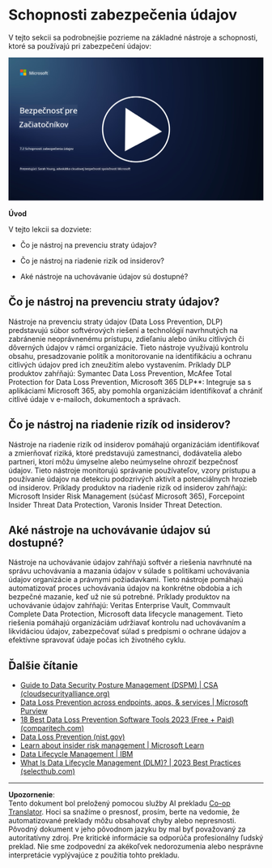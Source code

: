 <!--
CO_OP_TRANSLATOR_METADATA:
{
  "original_hash": "50697add9758e54693442d502d2d5f8a",
  "translation_date": "2025-09-04T00:57:50+00:00",
  "source_file": "7.2 Data security capabilities.md",
  "language_code": "sk"
}
-->
# Schopnosti zabezpečenia údajov

V tejto sekcii sa podrobnejšie pozrieme na základné nástroje a schopnosti, ktoré sa používajú pri zabezpečení údajov:

[![Pozrite si video](../../translated_images/7-2_placeholder.1f3c39f0c7cfea7ef355438079e171e047a0f79c8dc0b63ad78513b1910f7cdf.sk.png)](https://learn-video.azurefd.net/vod/player?id=0c9fff7c-e17c-4a14-ac3b-69b5a5786f55)

**Úvod**

V tejto lekcii sa dozviete:

- Čo je nástroj na prevenciu straty údajov?

- Čo je nástroj na riadenie rizík od insiderov?

- Aké nástroje na uchovávanie údajov sú dostupné?

## Čo je nástroj na prevenciu straty údajov?

Nástroje na prevenciu straty údajov (Data Loss Prevention, DLP) predstavujú súbor softvérových riešení a technológií navrhnutých na zabránenie neoprávnenému prístupu, zdieľaniu alebo úniku citlivých či dôverných údajov v rámci organizácie. Tieto nástroje využívajú kontrolu obsahu, presadzovanie politík a monitorovanie na identifikáciu a ochranu citlivých údajov pred ich zneužitím alebo vystavením. Príklady DLP produktov zahŕňajú: Symantec Data Loss Prevention, McAfee Total Protection for Data Loss Prevention, Microsoft 365 DLP**: Integruje sa s aplikáciami Microsoft 365, aby pomohla organizáciám identifikovať a chrániť citlivé údaje v e-mailoch, dokumentoch a správach.

## Čo je nástroj na riadenie rizík od insiderov?

Nástroje na riadenie rizík od insiderov pomáhajú organizáciám identifikovať a zmierňovať riziká, ktoré predstavujú zamestnanci, dodávatelia alebo partneri, ktorí môžu úmyselne alebo neúmyselne ohroziť bezpečnosť údajov. Tieto nástroje monitorujú správanie používateľov, vzory prístupu a používanie údajov na detekciu podozrivých aktivít a potenciálnych hrozieb od insiderov. Príklady produktov na riadenie rizík od insiderov zahŕňajú: Microsoft Insider Risk Management (súčasť Microsoft 365), Forcepoint Insider Threat Data Protection, Varonis Insider Threat Detection.

## Aké nástroje na uchovávanie údajov sú dostupné?

Nástroje na uchovávanie údajov zahŕňajú softvér a riešenia navrhnuté na správu uchovávania a mazania údajov v súlade s politikami uchovávania údajov organizácie a právnymi požiadavkami. Tieto nástroje pomáhajú automatizovať proces uchovávania údajov na konkrétne obdobia a ich bezpečné mazanie, keď už nie sú potrebné. Príklady produktov na uchovávanie údajov zahŕňajú: Veritas Enterprise Vault, Commvault Complete Data Protection, Microsoft data lifecycle management. Tieto riešenia pomáhajú organizáciám udržiavať kontrolu nad uchovávaním a likvidáciou údajov, zabezpečovať súlad s predpismi o ochrane údajov a efektívne spravovať údaje počas ich životného cyklu.

## Ďalšie čítanie

- [Guide to Data Security Posture Management (DSPM) | CSA (cloudsecurityalliance.org)](https://cloudsecurityalliance.org/blog/2023/03/31/the-big-guide-to-data-security-posture-management-dspm/)
- [Data Loss Prevention across endpoints, apps, & services | Microsoft Purview](https://youtu.be/hvqq8L_0kgI)
- [18 Best Data Loss Prevention Software Tools 2023 (Free + Paid) (comparitech.com)](https://www.comparitech.com/data-privacy-management/data-loss-prevention-tools-software/)
- [Data Loss Prevention (nist.gov)](https://tsapps.nist.gov/publication/get_pdf.cfm?pub_id=904672)
- [Learn about insider risk management | Microsoft Learn](https://learn.microsoft.com/purview/insider-risk-management?WT.mc_id=academic-96948-sayoung)
- [Data Lifecycle Management | IBM](https://www.ibm.com/topics/data-lifecycle-management)
- [What Is Data Lifecycle Management (DLM)? | 2023 Best Practices (selecthub.com)](https://www.selecthub.com/big-data-analytics/data-lifecycle-management/)

---

**Upozornenie**:  
Tento dokument bol preložený pomocou služby AI prekladu [Co-op Translator](https://github.com/Azure/co-op-translator). Hoci sa snažíme o presnosť, prosím, berte na vedomie, že automatizované preklady môžu obsahovať chyby alebo nepresnosti. Pôvodný dokument v jeho pôvodnom jazyku by mal byť považovaný za autoritatívny zdroj. Pre kritické informácie sa odporúča profesionálny ľudský preklad. Nie sme zodpovední za akékoľvek nedorozumenia alebo nesprávne interpretácie vyplývajúce z použitia tohto prekladu.